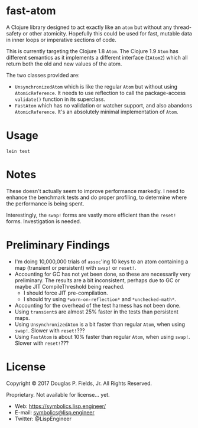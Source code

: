 # fast-atom

A Clojure library designed to act exactly like an `atom` but without
any thread-safety or other atomicity. Hopefully this could be used for fast,
mutable data in inner loops or imperative sections of code.

This is currently targeting the Clojure 1.8 `Atom`. The Clojure 1.9 `Atom` has
different semantics as it implements a different interface (`IAtom2`) which
all return both the old and new values of the atom.

The two classes provided are:

* `UnsynchronizedAtom` which is like the regular `Atom` but without using
  `AtomicReference`. It needs to use reflection to call the package-access
  `validate()` function in its superclass.
* `FastAtom` which has no validation or watcher support, and also abandons
  `AtomicReference`. It's an absolutely minimal implementation of `Atom`.

# Usage

`lein test`

# Notes

These doesn't actually seem to improve performance markedly.
I need to enhance the benchmark tests and do proper profiling, to
determine where the performance is being spent.

Interestingly, the `swap!` forms are vastly more efficient than the
`reset!` forms. Investigation is needed.

# Preliminary Findings

* I'm doing 10,000,000 trials of `assoc`'ing 10 keys to an
  atom containing a map (transient or persistent) with `swap!` or
  `reset!`.
* Accounting for GC has not yet been done, so these are necessarily
  very preliminary. The results are a bit inconsistent, perhaps due to
  GC or maybe JIT CompileThreshold being reached.
  * I should force JIT pre-compilation.
  * I should try using `*warn-on-reflection*` and `*unchecked-math*`.
* Accounting for the overhead of the test harness has not been done.
* Using `transient`s are almost 25% faster in the tests than
  persistent maps.
* Using `UnsynchronizedAtom` is a bit faster than regular `Atom`,
  when using `swap!`. Slower with `reset!`???
* Using `FastAtom` is about 10% faster than regular `Atom`,
  when using `swap!`. Slower with `reset!`???




# License

Copyright © 2017 Douglas P. Fields, Jr. All Rights Reserved.

Proprietary. Not available for license... yet.

* Web: https://symbolics.lisp.engineer/
* E-mail: symbolics@lisp.engineer
* Twitter: @LispEngineer
